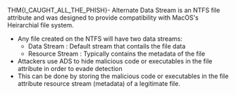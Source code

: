 THM{I_CAUGHT_ALL_THE_PHISH}- Alternate Data Stream is an NTFS file attribute and was designed to provide compatibility with MacOS's Heirarchial file system.
- Any file created on the NTFS will have two data streams:
	- Data Stream : Default stream that contails the file data
	- Resource Stream : Typically contains the metadata of the file
- Attackers use ADS to hide malicious code or executables in the file attribute in order to evade detection
- This can be done by storing the malicious code or executables in the file attribute resource stream (metadata) of a legitimate file.